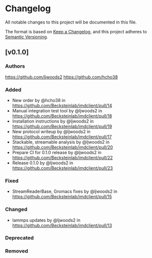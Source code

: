 # Changelog
All notable changes to this project will be documented in this file.

The format is based on [Keep a Changelog](https://keepachangelog.com/en/1.0.0/),
and this project adheres to [Semantic Versioning](https://semver.org/spec/v2.0.0.html).

<!--
The rules for this file:
  * entries are sorted newest-first.
  * summarize sets of changes - don't reproduce every git log comment here.
  * don't ever delete anything.
  * keep the format consistent:
    * do not use tabs but use spaces for formatting
    * 79 char width
    * YYYY-MM-DD date format (following ISO 8601)
  * accompany each entry with github issue/PR number (Issue #xyz)
-->

## [v0.1.0]

### Authors
<!-- GitHub usernames of contributors to this release -->
https://github.com/ljwoods2
https://github.com/hcho38

### Added
<!-- New added features -->
* New order by @hcho38 in https://github.com/Becksteinlab/imdclient/pull/14
* Manual integration test tool by @ljwoods2 in https://github.com/Becksteinlab/imdclient/pull/18
* Installation instructions by @ljwoods2 in https://github.com/Becksteinlab/imdclient/pull/19
* New protocol writeup by @ljwoods2 in https://github.com/Becksteinlab/imdclient/pull/17
* Stackable, streamable analysis by @ljwoods2 in https://github.com/Becksteinlab/imdclient/pull/20
* Prepare CI for 0.1.0 release by @ljwoods2 in https://github.com/Becksteinlab/imdclient/pull/22
* Release 0.1.0 by @ljwoods2 in https://github.com/Becksteinlab/imdclient/pull/23

### Fixed
<!-- Bug fixes -->
* StreamReaderBase, Gromacs fixes by @ljwoods2 in https://github.com/Becksteinlab/imdclient/pull/15

### Changed
<!-- Changes in existing functionality -->
* lammps updates by @ljwoods2 in https://github.com/Becksteinlab/imdclient/pull/13

### Deprecated
<!-- Soon-to-be removed features -->

### Removed
<!-- Removed features -->
